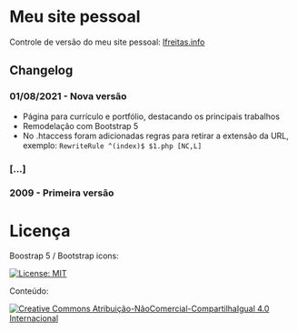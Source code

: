 # Meu site pessoal

Controle de versão do meu site pessoal: [lfreitas.info](https://lfreitas.info)

## Changelog

### 01/08/2021 - Nova versão

- Página para currículo e portfólio, destacando os principais trabalhos
- Remodelação com Bootstrap 5
- No .htaccess foram adicionadas regras para retirar a extensão da URL, exemplo: ``RewriteRule ^(index)$ $1.php [NC,L]``

### [...]

### 2009 - Primeira versão

# Licença

Boostrap 5 / Bootstrap icons: 

[![License: MIT](https://img.shields.io/badge/License-MIT-yellow.svg)](https://opensource.org/licenses/MIT)

Conteúdo:

[![Creative Commons Atribuição-NãoComercial-CompartilhaIgual 4.0 Internacional](https://i.creativecommons.org/l/by-nc-sa/4.0/88x31.png)](http://creativecommons.org/licenses/by-nc-sa/4.0/)
